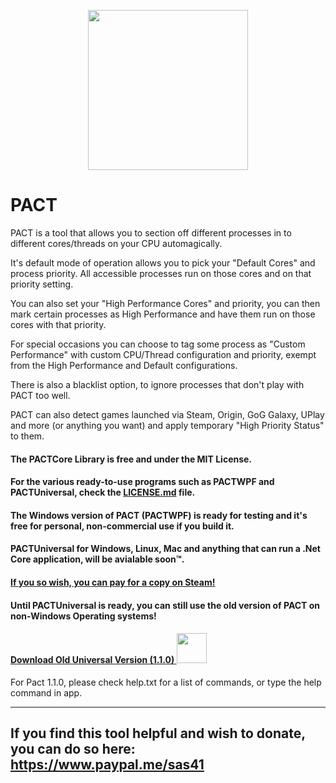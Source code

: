 
<p align="center">
    <img src="https://raw.githubusercontent.com/sas41/ProcessAffinityControlTool/master/icon/PACT%20Logo.png" width="256">
</p>

# PACT
PACT is a tool that allows you to section off different processes in to different cores/threads on your CPU automagically.

It's default mode of operation allows you to pick your "Default Cores" and process priority.
All accessible processes run on those cores and on that priority setting.

You can also set your "High Performance Cores" and priority, you can then mark certain processes as High Performance and have them run on those cores with that priority.

For special occasions you can choose to tag some process as "Custom Performance" with custom CPU/Thread configuration and priority, exempt from the High Performance and Default configurations.

There is also a blacklist option, to ignore processes that don't play with PACT too well.

PACT can also detect games launched via Steam, Origin, GoG Galaxy, UPlay and more (or anything you want) and apply temporary "High Priority Status" to them.

#### The PACTCore Library is free and under the MIT License.
#### For the various ready-to-use programs such as PACTWPF and PACTUniversal, check the [LICENSE.md](https://github.com/sas41/ProcessAffinityControlTool/blob/master/LICENSE.md) file.
#### The Windows version of PACT (PACTWPF) is ready for testing and it's free for personal, non-commercial use if you build it.
#### PACTUniversal for Windows, Linux, Mac and anything that can run a .Net Core application, will be avialable soon&trade;.
#### [If you so wish, you can pay for a copy on Steam!](https://store.steampowered.com/app/1517370)


#### Until PACTUniversal is ready, you can still use the old version of PACT on non-Windows Operating systems!
#### [Download Old Universal Version (1.1.0) <img src="https://raw.githubusercontent.com/sas41/ProcessAffinityControlTool/master/icon/PACT%20Logo.png" width="48">](https://github.com/sas41/ProcessAffinityControlTool/releases/tag/1.1.0)
For Pact 1.1.0, please check help.txt for a list of commands, or type the help command in app.

-----

If you find this tool helpful and wish to donate, you can do so here: https://www.paypal.me/sas41
---
